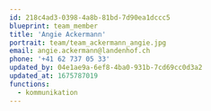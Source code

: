 ```yaml
---
id: 218c4ad3-0398-4a8b-81bd-7d90ea1dccc5
blueprint: team_member
title: 'Angie Ackermann'
portrait: team/team_ackermann_angie.jpg
email: angie.ackermann@landenhof.ch
phone: '+41 62 737 05 33'
updated_by: 04e1ae9a-6ef8-4ba0-931b-7cd69cc0d3a2
updated_at: 1675787019
functions:
  - kommunikation
---
```

